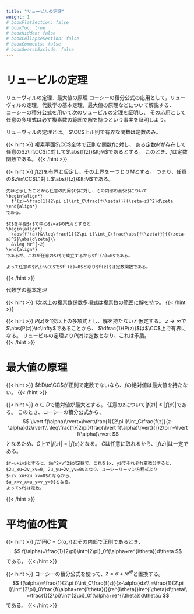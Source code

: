 ```yaml
---
title: "リュービルの定理"
weight: 1
# bookFlatSection: false
# bookToc: true
# bookHidden: false
# bookCollapseSection: false
# bookComments: false
# bookSearchExclude: false
---
```


# リュービルの定理

リューヴィルの定理．最大値の原理
コーシーの積分公式の応用として，リューヴィルの定理，代数学の基本定理，最大値の原理などについて解説する．    
コーシーの積分公式を用いて次のリュービルの定理を証明し、
その応用として任意の多項式は必ず複素数の範囲で解を持つという事実を証明しよう。

リューヴィルの定理とは。
$\CC$上正則で有界な関数は定数のみ。


{{< hint >}}
    複素平面$\CC$全体で正則な関数$f$に対し、
    ある定数$M$が存在して任意の$z\in\CC$に対して$\abs{f(z)}&lt;M$であるとする。
    このとき、$f$は定数関数である。
{{< /hint >}}

{{< hint >}}
    $f(z)$を有界と仮定し、その上界を一つとり$M$とする。
    つまり、任意の$z\in\CC$に対し$\abs{f(z)}&lt;M$である。
  
    先ほど示したことから任意の円周$C$に対し、その内部の点$z$について
    \begin{align*}
      f'(z)=\frac{1}{2\pi i}\int_C\frac{f(\zeta)}{(\zeta-z)^2}d\zeta
    \end{align*}
    である。
  
    $C$を半径$r$で中心$z=a$の円周とすると
    \begin{align*}
      \abs{f'(a)}&\leq\frac{1}{2\pi i}\int_C\frac{\abs{f(\zeta)}}{(\zeta-a)^2}\abs{d\zeta}\\
      &\leq Mr^{-2}
    \end{align*}
    であるが、これが任意の$r$で成立するから$f'(a)=0$である。
  
    よって任意の$z\in\CC$で$f'(z)=0$となり$f(z)$は定数関数である。  
{{< /hint >}}

代数学の基本定理


{{< hint >}}
    $1$次以上の複素数係数多項式は複素数の範囲に解を持つ。
{{< /hint >}}

{{< hint >}}
    $P(z)$を$1$次以上の多項式とし、解を持たないと仮定する。
    $z\to\infty$で$\abs{P(z)}\to\infty$であることから、
    $\dfrac{1}{P(z)}$は$\CC$上で有界になる。
    リュービルの定理より$P(z)$は定数となり、これは矛盾。  
{{< /hint >}}


# 最大値の原理


{{< hint >}}
    $f:D\to\CC$が正則で定数でないなら、$f$の絶対値は最大値を持たない。
{{< /hint >}}

{{< hint >}}
    $\alpha\in D$で絶対値が最大とする。
    任意の$z$について$\lvert f(z)\rvert\leq\lvert f(\alpha)\rvert$である。
    このとき、コーシーの積分公式から、
    $$
    \lvert f(\alpha)\rvert=\lvert\frac{1}{2\pi i}\int_C\frac{f(z)}{z-\alpha}dz\rvert\\
    \leq\frac{1}{2\pi}\frac{\lvert f(\alpha)\rvert}{r}2\pi r=\lvert f(\alpha)\rvert
    $$
    となるため、$C$上で$\lvert f(z)\rvert=\lvert f(\alpha)$となる。
    $C$は任意に取れるから、$\lvert f(z)\rvert$は一定である。

    $f=u+iv$とすると、$u^2+v^2$が定数で、これを$x, y$でそれぞれ変微分すると、
    $2u_xu+2v_xv=0, 2u_yu+2v_yv=0$となり、コーシーリーマン方程式より$-2v_xu+2u_xv=0$となるから、
    $u_x=v_x=u_y=v_y=0$となる。
    よって$f$は定数。
{{< /hint >}}


# 平均値の性質

{{< hint >}}
    $f$が円$C=C(\alpha,r)$とその内部で正則であるとき、
    $$
    f(\alpha)=\frac{1}{2\pi}\int^{2\pi}_0f(\alpha+re^{i\theta})d\theta
    $$
    である。
{{< /hint >}}

{{< hint >}}
    コーシーの積分公式を使って、$z=\alpha+re^{i\theta}$と置換する。
    $$
    f(\alpha)=\frac{1}{2\pi i}\int_C\frac{f(z)}{z-\alpha}dz\\
    =\frac{1}{2\pi i}\int^{2\pi}_0\frac{f(\alpha+re^{i\theta})}{re^{i\theta}}ire^{i\theta}d\theta\\
    =\frac{1}{2\pi}\int^{2\pi}_0f(\alpha+re^{i\theta})d\theta\\
    $$
    である。
{{< /hint >}}
